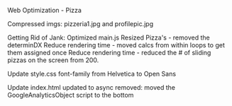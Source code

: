 Web Optimization - Pizza

Compressed imgs:  pizzeria1.jpg and profilepic.jpg

Getting Rid of Jank:
Optimized main.js
    Resized Pizza's - removed the determinDX
    Reduce rendering time -  moved calcs from within loops to get them assigned once
	Reduce rendering time - reduced the # of sliding pizzas on the screen from 200.  


	
Update style.css
font-family from Helvetica to Open Sans

Update index.html
  updated to async 
  removed:  <!-- Hmm, what is the impact of web fonts on speed? Measure it... -->
    <script async src="//fonts.googleapis.com/css?family=Open+Sans:400,700"></script>
  moved the GoogleAnalyticsObject script to the bottom